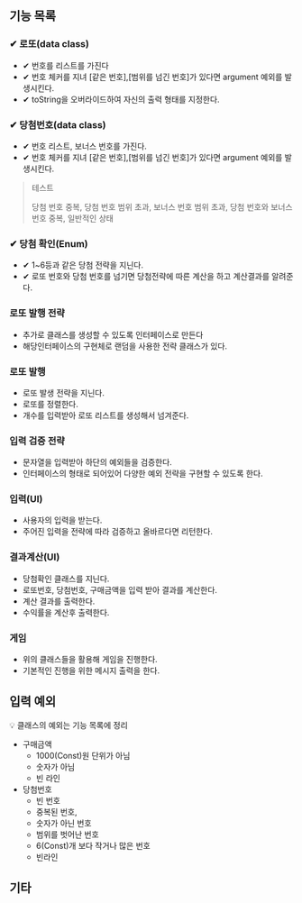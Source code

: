 ## 기능 목록

### ✔ 로또(data class)

- ✔ 번호를 리스트를 가진다
- ✔ 번호 체커를 지녀 [같은 번호],[범위를 넘긴 번호]가 있다면 argument 예외를 발생시킨다.
- ✔ toString을 오버라이드하여 자신의 출력 형태를 지정한다.

### ✔ 당첨번호(data class)

- ✔ 번호 리스트, 보너스 번호를 가진다.
- ✔ 번호 체커를 지녀 [같은 번호],[범위를 넘긴 번호]가 있다면 argument 예외를 발생시킨다.

> 테스트
>
>당첨 번호 중복, 당첨 번호 범위 초과, 보너스 번호 범위 초과, 당첨 번호와 보너스 번호 중복, 일반적인 상태
 

### ✔ 당첨 확인(Enum)

- ✔ 1~6등과 같은 당첨 전략을 지닌다.
- ✔ 로또 번호와 당첨 번호를 넘기면 당첨전략에 따른 계산을 하고 계산결과를 알려준다.

### 로또 발행 전략

- 추가로 클래스를 생성할 수 있도록 인터페이스로 만든다
- 해당인터페이스의 구현체로 랜덤을 사용한 전략 클래스가 있다.

### 로또 발행

- 로또 발생 전략을 지닌다.
- 로또를 정렬한다.
- 개수를 입력받아 로또 리스트를 생성해서 넘겨준다.

### 입력 검증 전략

- 문자열을 입력받아 하단의 예외들을 검증한다.
- 인터페이스의 형태로 되어있어 다양한 예외 전략을 구현할 수 있도록 한다.

### 입력(UI)

- 사용자의 입력을 받는다.
- 주어진 입력을 전략에 따라 검증하고 올바르다면 리턴한다.

### 결과계산(UI)

- 당첨확인 클래스를 지닌다.
- 로또번호, 당첨번호, 구매금액을 입력 받아 결과를 계산한다.
- 계산 결과를 출력한다.
- 수익률을 계산후 출력한다.

### 게임

- 위의 클래스들을 활용해 게임을 진행한다.
- 기본적인 진행을 위한 메시지 출력을 한다.

## 입력 예외

💡 클래스의 예외는 기능 목록에 정리


- 구매금액
    - 1000(Const)원 단위가 아님
    - 숫자가 아님
    - 빈 라인
- 당첨번호
    - 빈 번호
    - 중복된 번호,
    - 숫자가 아닌 번호
    - 범위를 벗어난 번호
    - 6(Const)개 보다 작거나 많은 번호
    - 빈라인

## 기타